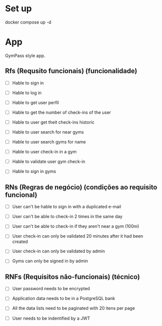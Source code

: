 # Set up

docker compose up -d

# App

GymPass style app.

## Rfs (Requsito funcionais) (funcionalidade)

- [ ] Hable to sign in

- [ ] Hable to log in

- [ ] Hable to get user perfil

- [ ] Hable to get the number of check-ins of the user

- [ ] Hable to user get theit check-ins historic

- [ ] Hable to user search for near gyms

- [ ] Hable to user search gyms for name

- [ ] Hable to user check-in in a gym

- [ ] Hable to validate user gym check-in

- [ ] Hable to sign in gyms

## RNs (Regras de negócio) (condições ao requisito funcional)

- [ ] User can't be hable to sign in with a duplicated e-mail

- [ ] User can't be able to check-in 2 times in the same day

- [ ] User can't be able to check-in if they aren't near a gym (100m)

- [ ] User check-in can only be validated 20 minutes after it had been created

- [ ] User check-in can only be validated by admin

- [ ] Gyms can only be signed in by admin

## RNFs (Requisitos não-funcionais) (técnico)

- [ ] User password needs to be encrypted

- [ ] Application data needs to be in a PostgreSQL bank

- [ ] All the data lists need to be paginated with 20 itens per page

- [ ] User needs to be indentified by a JWT